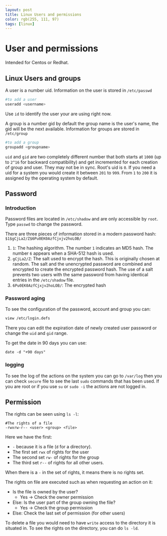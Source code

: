 ```yaml
---
layout: post
title: Linux Users and permissions
color: rgb(255, 111, 97)
tags: [linux]
---
```


# User and permissions

Intended for Centos or Redhat.

## Linux Users and groups

A user is a number uid. Information on the user is stored in `/etc/passwd`

```bash
#to add a user
useradd <username>
```

Use `id` to identify the user your are using right now.

A group is a number gid by default the group name is the user's name, the gid will be the next available. 
Information for groups are stored in `/etc/group` 

```bash
#to add a group
groupadd <groupname>
```

`uid` and `gid` are two completely different number that both starts at `1000` (up to `2^16` for backward compatibility) and get incremented for each creation of group and user. 
They may not be in sync. Root's uid is `0`. 
If you need a uid for a system you would create it between `201` to `999`. From `1` to `200` it is assigned by the operating system by default.

## Password

### Introduction

Password files are located in `/etc/shadow` and are only accessible by `root`.
Type `passwd` to change the password.

There are three pieces of information stored in a modern password hash:
`$1$gCjLa2/Z$6Pu0EK0AzfCjxjv2hoLOB/`

 1. `1`: The hashing algorithm. The number `1` indicates an MD5 hash. The number `6` appears when
a SHA-512 hash is used.
 2. `gCjLa2/Z`: The salt used to encrypt the hash. This is originally chosen at random. The
salt and the unencrypted password are combined and encrypted to create the encrypted
password hash. The use of a salt prevents two users with the same password from having
identical entries in the `/etc/shadow` file.
 3. `6Pu0EK0AzfCjxjv2hoLOB/`: The encrypted hash

### Password aging

To see the configuration of the password, account and group you can:
```bash
view /etc/login.defs
```

There you can edit the expiration date of newly created user password or change the `uid` and `gid` range.

To get the date in 90 days you can use:
 ```
 date -d "+90 days"
```

### logging

To see the log of the actions on the system you can go to `/var/log` then you can check `secure` file to see the last `sudo` commands that has been used. If you are root or if you use `su` or `sudo -i` the actions are not logged in.


## Permission

The rights can be seen using `ls -l`:

 ```
 #The rights of a file
 -rwxrw-r-- <user> <group> <file>
 ```
 
Here we have the first:

 - `-` because it is a file (`d` for a directory).
 - The first set `rwx` of rights for the user
 - The second set `rw-` of rights for the group
 - The third set `r--` of rights for all other users.
 
 When there is a `-` in the set of rights, it means there is no rights set.
 
The rights on file are executed such as when requesting an action on it:

- Is the file is owned by the user?
  - Yes -> Check the owner permission
- Else: Is the user part of the group owning the file?
  - Yes -> Check the group permission
- Else: Check the last set of permission (for other users)
        
To delete a file you would need to have `write` access to the directory it is situated in. 
To see the rights on the directory, you can do `ls -ld`.
